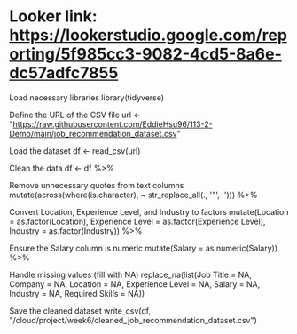 # Looker link: https://lookerstudio.google.com/reporting/5f985cc3-9082-4cd5-8a6e-dc57adfc7855

Load necessary libraries
library(tidyverse)

Define the URL of the CSV file
url <- "https://raw.githubusercontent.com/EddieHsu96/113-2-Demo/main/job_recommendation_dataset.csv"

Load the dataset
df <- read_csv(url)

Clean the data
df <- df %>%

Remove unnecessary quotes from text columns
mutate(across(where(is.character), ~ str_replace_all(., '"', ''))) %>%

Convert Location, Experience Level, and Industry to factors
mutate(Location = as.factor(Location), Experience Level = as.factor(Experience Level), Industry = as.factor(Industry)) %>%

Ensure the Salary column is numeric
mutate(Salary = as.numeric(Salary)) %>%

Handle missing values (fill with NA)
replace_na(list(Job Title = NA, Company = NA, Location = NA, Experience Level = NA, Salary = NA, Industry = NA, Required Skills = NA))

Save the cleaned dataset
write_csv(df, "/cloud/project/week6/cleaned_job_recommendation_dataset.csv")
